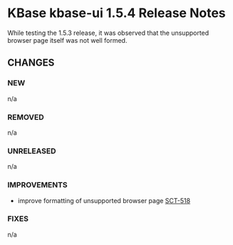 # KBase kbase-ui 1.5.4 Release Notes

While testing the 1.5.3 release, it was observed that the unsupported browser page itself was not well formed.

## CHANGES


### NEW

n/a

### REMOVED

n/a

### UNRELEASED

n/a

### IMPROVEMENTS

- improve formatting of unsupported browser page [SCT-518](https://github.com/kbase/kbase-ui/commit/a95606c5a888bd58e29e4e608dd113391176eb49)

### FIXES

n/a